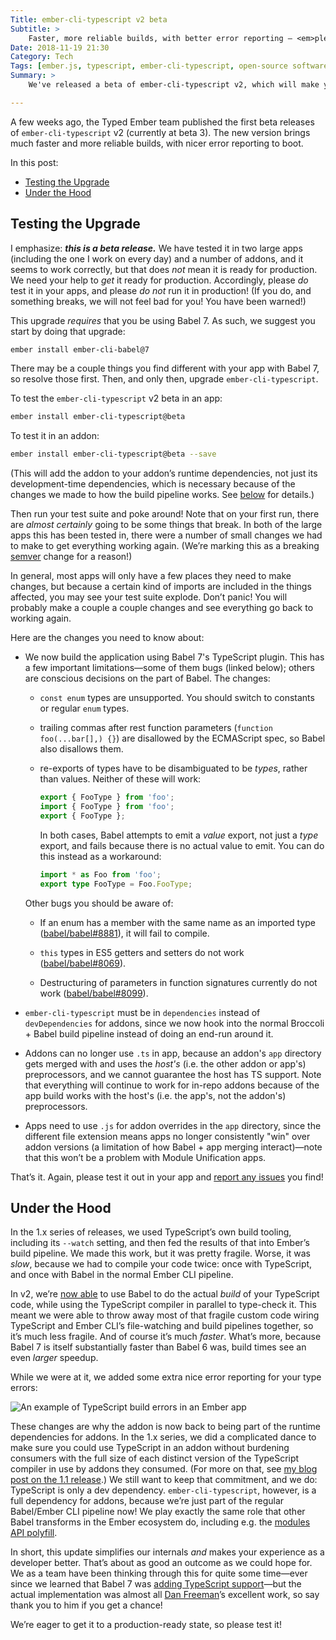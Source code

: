 ```yaml
---
Title: ember-cli-typescript v2 beta
Subtitle: >
    Faster, more reliable builds, with better error reporting – <em>please</em> come test it in your apps and addons!
Date: 2018-11-19 21:30
Category: Tech
Tags: [ember.js, typescript, ember-cli-typescript, open-source software]
Summary: >
    We've released a beta of ember-cli-typescript v2, which will make your builds faster and more reliable, and which will give you better error output with type errors. Please come test it in your apps and addons!

---
```


A few weeks ago, the Typed Ember team published the first beta releases of `ember-cli-typescript` v2 (currently at beta 3). The new version brings much faster and more reliable builds, with nicer error reporting to boot.

In this post:

- [Testing the Upgrade](#testing-the-upgrade)
- [Under the Hood](#under-the-hood)

## Testing the Upgrade

I emphasize: ***this is a beta release.*** We have tested it in two large apps (including the one I work on every day) and a number of addons, and it seems to work correctly, but that does *not* mean it is ready for production. We need your help to *get* it ready for production. Accordingly, please *do* test it in your apps, and please *do not* run it in production! (If you do, and something breaks, we will not feel bad for you! You have been warned!)

This upgrade *requires* that you be using Babel 7. As such, we suggest you start by doing that upgrade:

```bash
ember install ember-cli-babel@7
```

There may be a couple things you find different with your app with Babel 7, so resolve those first. Then, and only then, upgrade `ember-cli-typescript`.

To test the `ember-cli-typescript` v2 beta in an app:

```bash
ember install ember-cli-typescript@beta
```

To test it in an addon:

```bash
ember install ember-cli-typescript@beta --save
```

(This will add the addon to your addon’s runtime dependencies, not just its development-time dependencies, which is necessary because of the changes we made to how the build pipeline works. See [below](#under-the-hood) for details.)

Then run your test suite and poke around! Note that on your first run, there are *almost certainly* going to be some things that break. In both of the large apps this has been tested in, there were a number of small changes we had to make to get everything working again. (We’re marking this as a breaking [semver](http://www.semver.org/spec/v2.0.0.html) change for a reason!)

In general, most apps will only have a few places they need to make changes, but because a certain kind of imports are included in the things affected, you may see your test suite explode. Don’t panic! You will probably make a couple a couple changes and see everything go back to working again.

Here are the changes you need to know about:

- We now build the application using Babel 7's TypeScript plugin. This has a few important limitations—some of them bugs (linked below); others are conscious decisions on the part of Babel. The changes:

	- `const enum` types are unsupported. You should switch to constants or regular `enum` types.

	- trailing commas after rest function parameters (`function foo(...bar[],) {}`) are disallowed by the ECMAScript spec, so Babel also disallows them.

	- re-exports of types have to be disambiguated to be *types*, rather than values. Neither of these will work:

		```ts
		export { FooType } from 'foo';
		import { FooType } from 'foo';
		export { FooType };
		```

		In both cases, Babel attempts to emit a *value* export, not just a *type* export, and fails because there is no actual value to emit. You can do this instead as a workaround:

		```ts
		import * as Foo from 'foo';
		export type FooType = Foo.FooType;
		```

	Other bugs you should be aware of:

	- If an enum has a member with the same name as an imported type ([babel/babel#8881](https://github.com/babel/babel/issues/8881)), it will fail to compile.

	- `this` types in ES5 getters and setters do not work ([babel/babel#8069](https://github.com/babel/babel/issues/8069)).

	- Destructuring of parameters in function signatures currently do not work ([babel/babel#8099](https://github.com/babel/babel/issues/8099)).

- `ember-cli-typescript` must be in `dependencies` instead of `devDependencies` for addons, since we now hook into the normal Broccoli + Babel build pipeline instead of doing an end-run around it.

- Addons can no longer use `.ts` in app, because an addon's `app` directory gets merged with and uses the *host's* (i.e. the other addon or app's) preprocessors, and we cannot guarantee the host has TS support. Note that everything will continue to work for in-repo addons because of the app build works with the host's (i.e. the app's, not the addon's) preprocessors.

- Apps need to use `.js` for addon overrides in the `app` directory, since the different file extension means apps no longer consistently "win" over addon versions (a limitation of how Babel + app merging interact)—note that this won’t be a problem with Module Unification apps.

That’s it. Again, please test it out in your app and [report any issues](https://github.com/typed-ember/ember-cli-typescript/issues/new/choose) you find!

## Under the Hood

In the 1.x series of releases, we used TypeScript’s own build tooling, including its `--watch` setting, and then fed the results of that into Ember’s build pipeline. We made this work, but it was pretty fragile. Worse, it was *slow*, because we had to compile your code twice: once with TypeScript, and once with Babel in the normal Ember <abbr>CLI</abbr> pipeline.

In v2, we’re [now able](https://blogs.msdn.microsoft.com/typescript/2018/08/27/typescript-and-babel-7/) to use Babel to do the actual *build* of your TypeScript code, while using the TypeScript compiler in parallel to type-check it. This meant we were able to throw away most of that fragile custom code wiring TypeScript and Ember <abbr>CLI</abbr>’s file-watching and build pipelines together, so it’s much less fragile. And of course it’s much *faster*. What’s more, because Babel 7 is itself substantially faster than Babel 6 was, build times see an even *larger* speedup.

While we were at it, we added some extra nice error reporting for your type errors:

![An example of TypeScript build errors in an Ember app](https://user-images.githubusercontent.com/108688/47465007-19687d80-d7b9-11e8-8541-395ad82ceb67.gif "build errors")

These changes are why the addon is now back to being part of the runtime dependencies for addons. In the 1.x series, we did a complicated dance to make sure you could use TypeScript in an addon without burdening consumers with the full size of each distinct version of the TypeScript compiler in use by addons they consumed. (For more on that, see [my blog post on the 1.1 release](https://v4.chriskrycho.com/2018/announcing-ember-cli-typescript-110.html#addon-development).) We still want to keep that commitment, and  we do: TypeScript is only a dev dependency. `ember-cli-typescript`, however, is a full dependency for addons, because we’re just part of the regular Babel/Ember <abbr>CLI</abbr> pipeline now! We play exactly the same role that other Babel transforms in the Ember ecosystem do, including e.g. the [modules <abbr>API</abbr> polyfill](https://github.com/ember-cli/babel-plugin-ember-modules-api-polyfill).

In short, this update simplifies our internals *and* makes your experience as a developer better. That’s about as good an outcome as we could hope for. We as a team have been thinking through this for quite some time—ever since we learned that Babel 7 was [adding TypeScript support](https://github.com/facebook/create-react-app/pull/4837)—but the actual implementation was almost all [Dan Freeman](https://twitter.com/__dfreeman)’s excellent work, so say thank you to him if you get a chance!

We’re eager to get it to a production-ready state, so please test it!
